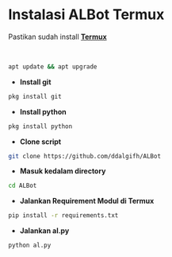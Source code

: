 # Instalasi ALBot Termux
Pastikan sudah install <b>[Termux](https://f-droid.org/F-Droid.apk)</b>


<br>


```bash
apt update && apt upgrade
```
- **Install git**
```sh
pkg install git
```
- **Install python**
```sh
pkg install python
```
- **Clone script**
```sh
git clone https://github.com/ddalgifh/ALBot
```
- **Masuk kedalam directory**
```sh
cd ALBot
```
- **Jalankan Requirement Modul di Termux**
```sh
pip install -r requirements.txt
```
- **Jalankan al.py**
```bash
python al.py
```
